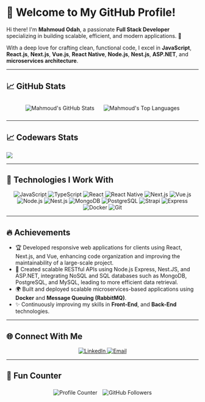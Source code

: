 # 🌟 Welcome to My GitHub Profile!

Hi there! I'm **Mahmoud Odah**, a passionate **Full Stack Developer** specializing in building scalable, efficient, and modern applications. 🚀

With a deep love for crafting clean, functional code, I excel in **JavaScript**, **React.js**, **Next.js**, **Vue.js**, **React Native**, **Node.js**, **Nest.js**, **ASP.NET**, and **microservices architecture**.

---

## 📈 GitHub Stats

<div align="center">

  <!-- GitHub Stats -->
  <img src="https://github-readme-stats.vercel.app/api?username=Mahmoud-Odah&show_icons=true&theme=radical&count_private=true" alt="Mahmoud's GitHub Stats" style="margin: 10px;" />

  <!-- GitHub Streak -->
   <!-- <img src="https://github-readme-streak-stats.herokuapp.com/?user=Mahmoud-Odah&theme=radical" alt="Mahmoud's GitHub Streak" style="margin: 10px;" /> -->

  <!-- Most Used Languages -->
  <img src="https://github-readme-stats.vercel.app/api/top-langs/?username=Mahmoud-Odah&layout=compact&theme=radical&langs_count=8&hide=ruby,dart,python,objective-c" alt="Mahmoud's Top Languages" style="margin: 10px;" />

</div>

---

## 📈 Codewars Stats

<div>
  <!-- codewars badge -->
  <img src="https://www.codewars.com/users/Mahmoud-Odah/badges/large" />
</div>

---

## 🚀 Technologies I Work With

<div align="center">
  <img src="https://img.shields.io/badge/Code-JavaScript-informational?style=flat&logo=javascript&color=F7DF1E" alt="JavaScript" />
  <img src="https://img.shields.io/badge/Code-TypeScript-blue?style=flat&logo=typescript&color=007ACC" alt="TypeScript" />
  <img src="https://img.shields.io/badge/Code-React-blue?style=flat&logo=react&color=61DAFB" alt="React" />
  <img src="https://img.shields.io/badge/Code-React_Native-blue?style=flat&logo=react&color=61DAFB" alt="React Native" />
  <img src="https://img.shields.io/badge/Code-Next.js-black?style=flat&logo=next.js&color=000000" alt="Next.js" />
  <img src="https://img.shields.io/badge/Code-Vue.js-green?style=flat&logo=vue.js&color=4FC08D" alt="Vue.js" />
  <img src="https://img.shields.io/badge/Code-Node.js-green?style=flat&logo=node.js&color=339933" alt="Node.js" />
  <img src="https://img.shields.io/badge/Code-Nest.js-green?style=flat&logo=nestjs&color=ea2845" alt="Nest.js" />
  <img src="https://img.shields.io/badge/Code-MongoDB-green?style=flat&logo=mongodb&color=47A248" alt="MongoDB" />
  <img src="https://img.shields.io/badge/Code-PostgreSQL-blue?style=flat&logo=postgresql&color=4169E1" alt="PostgreSQL" />
  <img src="https://img.shields.io/badge/Code-Strapi-purple?style=flat&logo=strapi&color=8A2BE2" alt="Strapi" />
  <img src="https://img.shields.io/badge/Code-Express-black?style=flat&logo=express&color=000000" alt="Express" />
  <img src="https://img.shields.io/badge/Tools-Docker-blue?style=flat&logo=docker&color=2496ED" alt="Docker" />
  <img src="https://img.shields.io/badge/Tools-Git-red?style=flat&logo=git&color=F05032" alt="Git" />
</div>

---

## 🔥 Achievements

- 🏆 Developed responsive web applications for clients using React, Next.js, and Vue, enhancing code organization and improving the maintainability of a large-scale project.
- 🚀 Created scalable RESTful APIs using Node.js Express, Nest.JS, and ASP.NET, integrating NoSQL and SQL databases such as MongoDB, PostgreSQL, and MySQL, leading to more efficient data retrieval.
- 🌍 Built and deployed scalable microservices-based applications using **Docker** and **Message Queuing (RabbitMQ)**.
- ✨ Continuously improving my skills in **Front-End**, and **Back-End** technologies.

---

## 🌐 Connect With Me

<div align="center">
  <a href="https://www.linkedin.com/in/mahmoud-odeh-a9399b20a/" target="_blank">
    <img src="https://img.shields.io/badge/LinkedIn-blue?style=flat&logo=linkedin&logoColor=white" alt="LinkedIn" />
  </a>
  <a href="mailto:mahmoud.odah08@gmail.com" target="_blank">
    <img src="https://img.shields.io/badge/Email-red?style=flat&logo=gmail&logoColor=white" alt="Email" />
  </a>
</div>

---

## 🌟 Fun Counter

<div align="center">
  <img src="https://komarev.com/ghpvc/?username=Mahmoud-Odah&label=Profile%20Views&color=green&style=flat" alt="Profile Counter" style="margin: 5px;" />
  <img src="https://img.shields.io/github/followers/Mahmoud-Odah?label=Followers&style=social" alt="GitHub Followers" style="margin: 5px;" />
</div>
